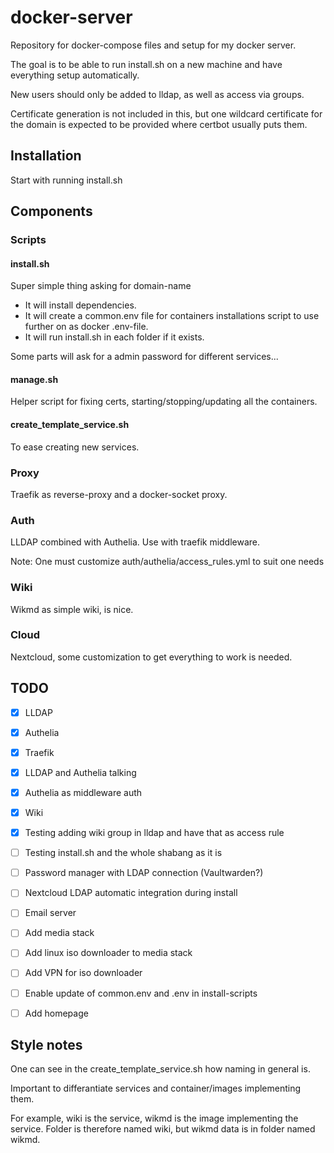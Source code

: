 # docker-server
Repository for docker-compose files and setup for my docker server.

The goal is to be able to run install.sh on a new machine and have everything setup automatically.

New users should only be added to lldap, as well as access via groups.

Certificate generation is not included in this, but one wildcard certificate for the domain 
is expected to be provided where certbot usually puts them.

## Installation
Start with running install.sh


## Components

### Scripts

#### install.sh
Super simple thing asking for domain-name
- It will install dependencies.
- It will create a common.env file for containers installations script to use further on as docker .env-file.
- It will run install.sh in each folder if it exists.

Some parts will ask for a admin password for different services...

#### manage.sh
Helper script for fixing certs, starting/stopping/updating all the containers.

#### create_template_service.sh
To ease creating new services.

### Proxy
Traefik as reverse-proxy and a docker-socket proxy.

### Auth
LLDAP combined with Authelia. Use with traefik middleware.

Note: One must customize auth/authelia/access_rules.yml to suit one needs

### Wiki
Wikmd as simple wiki, is nice.

### Cloud
Nextcloud, some customization to get everything to work is needed.


## TODO
- [x] LLDAP
- [x] Authelia
- [x] Traefik
- [x] LLDAP and Authelia talking
- [x] Authelia as middleware auth
- [x] Wiki
- [x] Testing adding wiki group in lldap and have that as access rule
- [ ] Testing install.sh and the whole shabang as it is
- [ ] Password manager with LDAP connection (Vaultwarden?)
- [ ] Nextcloud LDAP automatic integration during install
- [ ] Email server
- [ ] Add media stack
- [ ] Add linux iso downloader to media stack
- [ ] Add VPN for iso downloader
- [ ] Enable update of common.env and .env in install-scripts
- [ ] Add homepage


## Style notes
One can see in the create_template_service.sh how naming in general is.

Important to differantiate services and container/images implementing them.

For example, wiki is the service, wikmd is the image implementing the service.
Folder is therefore named wiki, but wikmd data is in folder named wikmd.
